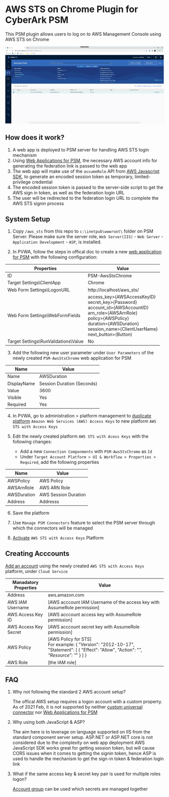 # AWS STS on Chrome Plugin for CyberArk PSM

This PSM plugin allows users to log on to AWS Management Console using AWS STS on Chrome

![demo video](images/aws_sts_chrome_small.gif)

## How does it work?

1. A web app is deployed to PSM server for handling AWS STS login mechanism
2. Using [Web Applications for PSM](https://docs.cyberark.com/Product-Doc/OnlineHelp/PAS/Latest/en/Content/PASIMP/psm_WebApplication.htm?tocpath=Developer%7CCreate%20extensions%7CPSM%20Connectors%7C_____2), the necessary AWS account info for generating the federation link is passed to the web app 
3. The web app will make use of the `assumeRole` API from [AWS Javascript SDK](https://docs.aws.amazon.com/AWSJavaScriptSDK/latest/AWS/STS.html#assumeRole-property), to generate an encoded session token as temporary, limited-privilege credential
4. The encoded session token is passed to the server-side script to get the AWS sign in token, as well as the federation login URL
5. The user will be redirected to the federation login URL to complete the AWS STS signin process

## System Setup 

1. Copy `/aws_sts` from this repo to `c:\inetpub\wwwroot\` folder on PSM Server.  Please make sure the server role, `Web Server(IIS)` - `Web Server` - `Application Development` - `ASP`, is installed.

2. In PVWA, follow the steps in offical doc to create a new [web application for PSM](https://docs.cyberark.com/Product-Doc/OnlineHelp/PAS/Latest/en/Content/PASIMP/psm_WebApplication.htm?tocpath=Developer%7CCreate%20extensions%7CPSM%20Connectors%7C_____2#Configuration) with the following configuration:

Properties|Value
----------|-----
ID| PSM-AwsStsChrome
Target Settings\ClientApp|Chrome 
Web Form Settings\LogonURL|http://localhost/aws_sts/
Web Form Settings\WebFormFields|access_key>{AWSAccessKeyID}</br>secret_key>{Password}</br>account_id>{AWSAccountID}</br>arn_role>{AWSArnRole}</br>policy>{AWSPolicy}</br>duration>{AWSDuration}</br>session_name>{ClientUserName}</br>next_button>(Button)
Target Settings\RunValidations\Value|No

3. Add the following new user parameter under `User Parameters` of the newly created `PSM-AwsStsChrome` web application for PSM

Name|Value
----|-----
Name|AWSDuration
DisplayName|Session Duration (Seconds)
Value|3600
Visible|Yes
Required|Yes

4. In PVWA, go to administration > platform management to [duplicate platform](https://docs.cyberark.com/Product-Doc/OnlineHelp/PrivCloud/Latest/en/Content/PASIMP/manage-platforms.htm) `Amazon Web Services (AWS) Access Keys` to new platform `AWS STS with Access Keys`

5. Edit the newly created platform `AWS STS with Acess Keys` with the following changes:
   - Add a new `Connection Componments` with `PSM-AwsStsChrome` as `Id`
   - Under `Target Account Platform > UI & Workflow > Properties > Required`, add the following properties

Name|Value
----|-----
AWSPolicy|AWS Policy
AWSArnRole|AWS ARN Role
AWSDuration|AWS Session Duration
Address|Addresss

6. Save the platform

7.  Use `Manage PSM Connectors` feature to select the PSM server through which the connectors will be managed

8. [Activate](https://docs.cyberark.com/Product-Doc/OnlineHelp/PAS/Latest/en/Content/PASIMP/Activating-and-Deactivating-Platforms.htm) `AWS STS with Access Keys` Platform

## Creating Acccounts

[Add an account](https://docs.cyberark.com/Product-Doc/OnlineHelp/PAS/Latest/en/Content/NewUI/NewUI-Add-an-account-in-PVWA.htm) using the newly created `AWS STS with Access Keys` platform, under `Cloud Service` 

Manadatory Properties|Value
---------------------|----
Address|aws.amazon.com
AWS IAM Username|[AWS acccount IAM Username of the access key with AssumeRole permission]
AWS Access Key ID|[AWS acccount access key with AssumeRole permission]
AWS Access Key Secret|[AWS acccount secret key with AssumeRole permission]
AWS Policy|[AWS Policy for STS]<br/>For example: { "Version": "2012-10-17", "Statement": [ { "Effect": "Allow", "Action": "*", "Resource": "*" } ] }
AWS Role|[the IAM role]

## FAQ
1. Why not following the standard 2 AWS account setup?

   The offical AWS setup requires a logon account with a custom property.    
   As of 2021 Feb, it is not supported by neither [custom universal connector](https://docs.cyberark.com/Product-Doc/OnlineHelp/PAS/Latest/en/Content/PASIMP/psm_Develop_universal_connector.htm?TocPath=Developer%7CCreate%20extensions%7CPSM%20Connectors%7C_____1) nor  [Web Applications for PSM](https://docs.cyberark.com/Product-Doc/OnlineHelp/PAS/Latest/en/Content/PASIMP/psm_WebApplication.htm?tocpath=Developer%7CCreate%20extensions%7CPSM%20Connectors%7C_____2)

2. Why using both JavaScript & ASP?

   The aim here is to leverage on language supported on IIS from the standard component server setup.
   ASP.NET or ASP.NET core is not considered due to the complexity on web app deployment
   AWS JavaScript SDK works great for getting session token, but will cause CORS issues when it comes to getting the signin token, hence ASP is used to handle the mechanism to get the sign-in token & federation login link

3. What if the same access key & secret key pair is used for multiple roles logon?

   [Account group](https://docs.cyberark.com/Product-Doc/OnlineHelp/PAS/Latest/en/Content/PASIMP/Account-Groups.htm) can be used which secrets are managed together
